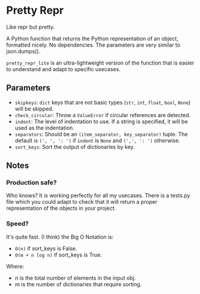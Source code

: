 # Pretty Repr
Like repr but pretty.

A Python function that returns the Python representation of an object, formatted nicely. No dependencies. The parameters are very similar to json.dumps().

`pretty_repr_lite` is an ultra-lightweight version of the function that is easier to understand and adapt to specific usecases.

## Parameters
- ``skipkeys``: ``dict`` keys that are not basic types (``str``, ``int``, ``float``, ``bool``, ``None``) will be skipped.
- ``check_circular``: Throw a ``ValueError`` if circular references are detected.
- ``indent``: The level of indentation to use. If a string is specified, it will be used as the indentation.
- ``separators``: Should be an ``(item_separator, key_separator)`` tuple. The default is ``(', ', ': ')`` if ``indent`` is ``None`` and ``(',', ': ')`` otherwise.
- ``sort_keys``: Sort the output of dictionaries by key.

## Notes
### Production safe?
Who knows? It is working perfectly for all my usecases. There is a tests.py file which you could adapt to check that it will return a proper representation of the objects in your project.
### Speed?
It's quite fast. (I think) the Big O Notation is:
- `O(n)` if sort_keys is False.
- `O(m + n log n)` if sort_keys is True.

Where:
- n is the total number of elements in the input obj.
- m is the number of dictionaries that require sorting.